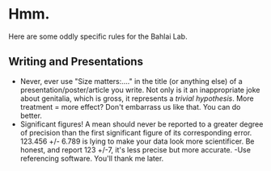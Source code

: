 # Hmm. 
Here are some oddly specific rules for the Bahlai Lab. 
## Writing and Presentations
- Never, ever use "Size matters:...." in  the title (or anything else) of a presentation/poster/article you write. Not only is it an inappropriate joke about genitalia, which is gross, it represents a _trivial hypothesis_. More treatment = more effect? Don't embarrass us like that. You can do better.
- Significant figures! A mean should never be reported to a greater degree of precision than the first significant figure of its corresponding error. 123.456 +/- 6.789 is lying to make your data look more scientificer. Be honest, and report 123 +/-7, it's less precise but more accurate.
-Use referencing software. You'll thank me later.

